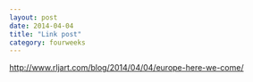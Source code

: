 ```yaml
---
layout: post
date: 2014-04-04
title: "Link post"
category: fourweeks
---
```

<http://www.rljart.com/blog/2014/04/04/europe-here-we-come/>
